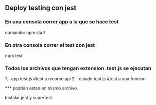 ## Deploy testing con jest

### En una consola correr app a la que se hace test
comando: npm start

### En otra consola correr el test con jest
npm test


### Todos los archivos que tengan extension .test.js se ejecutan
1.- app.test.js #test a recurso api
2.- estado.test.js #test a una funcion

*** podrian estan en mismo archivo

Instalar jest y supertest